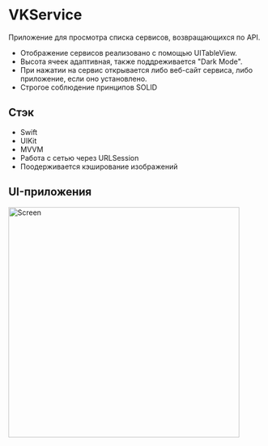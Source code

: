 # VKService

Приложение для просмотра списка сервисов, возвращающихся по API.  
- Отображение сервисов реализовано с помощью UITableView.
- Высота ячеек адаптивная, также поддреживается "Dark Mode".
- При нажатии на сервис открывается либо веб-сайт сервиса, либо приложение, если оно установлено.
- Строгое соблюдение принципов SOLID

## Стэк
- Swift
- UIKit
- MVVM
- Работа с сетью через URLSession
- Поодерживается кэширование изображений

## UI-приложения
<img width="456" alt="Screen" src="https://github.com/IlyaPavl/ServiceList/assets/83919599/36be4c56-011c-4d0b-9ad1-821936d3bd92">
